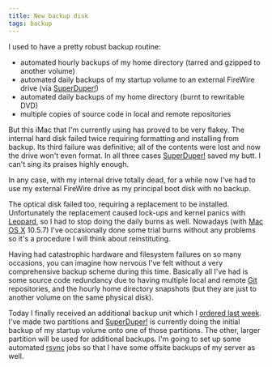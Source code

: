 ```yaml
---
title: New backup disk
tags: backup
---
```


I used to have a pretty robust backup routine:

-   automated hourly backups of my home directory (tarred and gzipped to another volume)
-   automated daily backups of my startup volume to an external FireWire drive (via [SuperDuper!](/wiki/SuperDuper%21))
-   automated daily backups of my home directory (burnt to rewritable DVD)
-   multiple copies of source code in local and remote repositories

But this iMac that I'm currently using has proved to be very flakey. The internal hard disk failed twice requiring formatting and installing from backup. Its third failure was definitive; all of the contents were lost and now the drive won't even format. In all three cases [SuperDuper!](/wiki/SuperDuper%21) saved my butt. I can't sing its praises highly enough.

In any case, with my internal drive totally dead, for a while now I've had to use my external FireWire drive as my principal boot disk with no backup.

The optical disk failed too, requiring a replacement to be installed. Unfortunately the replacement caused lock-ups and kernel panics with [Leopard](/wiki/Leopard), so I had to stop doing the daily burns as well. Nowadays (with [Mac OS X](/wiki/Mac_OS_X) 10.5.7) I've occasionally done some trial burns without any problems so it's a procedure I will think about reinstituting.

Having had catastrophic hardware and filesystem failures on so many occasions, you can imagine how nervous I've felt without a very comprehensive backup scheme during this time. Basically all I've had is some source code redundancy due to having multiple local and remote [Git](/wiki/Git) repositories, and the hourly home directory snapshots (but they are just to another volume on the same physical disk).

Today I finally received an additional backup unit which I [ordered last week](/twitter/121). I've made two partitions and [SuperDuper!](/wiki/SuperDuper%21) is currently doing the initial backup of my startup volume onto one of those partitions. The other, larger partition will be used for additional backups. I'm going to set up some automated [rsync](/wiki/rsync) jobs so that I have some offsite backups of my server as well.
